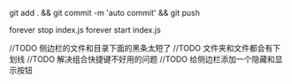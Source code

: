 git add . && git commit -m 'auto commit' && git push

forever stop index.js
forever start index.js

//TODO 侧边栏的文件和目录下面的黑条太短了
//TODO 文件夹和文件都会有下划线
//TODO 解决组合快捷键不好用的问题
//TODO 给侧边栏添加一个隐藏和显示按钮
